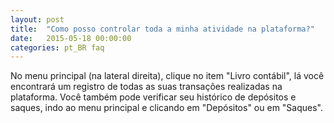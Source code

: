 ```yaml
---
layout: post
title:  "Como posso controlar toda a minha atividade na plataforma?"
date:   2015-05-18 00:00:00
categories: pt_BR faq
---
```


No menu principal (na lateral direita), clique no item "Livro contábil", lá você encontrará um registro de todas as suas transações realizadas na plataforma. Você também pode verificar seu histórico de depósitos e saques, indo ao menu principal e clicando em "Depósitos" ou em "Saques".

